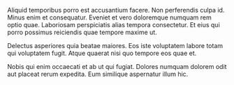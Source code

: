 Aliquid temporibus porro est accusantium facere. Non perferendis culpa id. Minus enim et consequatur. Eveniet et vero doloremque numquam rem optio quae. Laboriosam perspiciatis alias tempora consectetur. Et eius qui porro possimus reiciendis quae tempore maxime ut.
 Delectus asperiores quia beatae maiores. Eos iste voluptatem labore totam qui voluptatem fugit. Atque quaerat nisi quo tempore eos quae et.
 Nobis qui enim occaecati et ab ut qui fugiat. Dolores numquam dolorem odit aut placeat rerum expedita. Eum similique aspernatur illum hic.